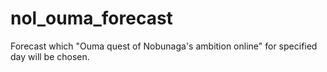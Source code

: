 # nol_ouma_forecast
Forecast which "Ouma quest of Nobunaga's ambition online" for specified day will be chosen.
